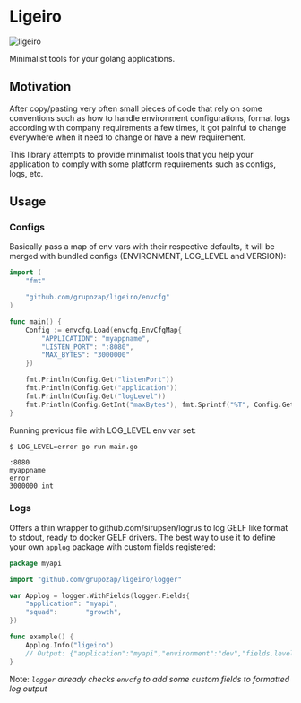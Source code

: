 # Ligeiro

![ligeiro](https://user-images.githubusercontent.com/379894/33691641-4a943e4e-dad0-11e7-846a-540dc7923d86.png)

Minimalist tools for your golang applications.

## Motivation

After copy/pasting very often small pieces of code that rely on some conventions such as how to handle environment configurations, format logs according with company requirements a few times, it got painful to change everywhere when it need to change or have a new requirement.

This library attempts to provide minimalist tools that you help your application to comply with some platform requirements such as configs, logs, etc.

## Usage

### Configs

Basically pass a map of env vars with their respective defaults, it will be merged with bundled
configs (ENVIRONMENT, LOG_LEVEL and VERSION):

```go
import (
	"fmt"

	"github.com/grupozap/ligeiro/envcfg"
)

func main() {
	Config := envcfg.Load(envcfg.EnvCfgMap{
		"APPLICATION": "myappname",
		"LISTEN_PORT": ":8080",
		"MAX_BYTES": "3000000"
	})

	fmt.Println(Config.Get("listenPort"))
	fmt.Println(Config.Get("application"))
	fmt.Println(Config.Get("logLevel"))
	fmt.Println(Config.GetInt("maxBytes"), fmt.Sprintf("%T", Config.GetInt("maxBytes")))
}
```

Running previous file with LOG_LEVEL env var set:

```
$ LOG_LEVEL=error go run main.go

:8080
myappname
error
3000000 int
```

### Logs

Offers a thin wrapper to github.com/sirupsen/logrus to log GELF like format to stdout, ready to docker GELF drivers. The
best way to use it to define your own `applog` package with custom fields registered:

```go
package myapi

import "github.com/grupozap/ligeiro/logger"

var Applog = logger.WithFields(logger.Fields{
	"application": "myapi",
	"squad":       "growth",
})

func example() {
	Applog.Info("ligeiro")
	// Output: {"application":"myapi","environment":"dev","fields.level":6,"full_message":"ligeiro","level":6,"level_name":"info","time":"2017-12-07T17:25:13-02:00","timestamp":1512674713370,"version":"detached"}
}
```

Note: _`logger` already checks `envcfg` to add some custom fields to formatted log output_
